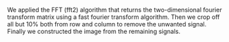 We applied the FFT (fft2) algorithm that returns the two-dimensional fourier transform matrix using a fast fourier transform algorithm. Then we crop off all but 10% both from row and column to remove the unwanted signal. Finally we constructed the image from the remaining signals.
